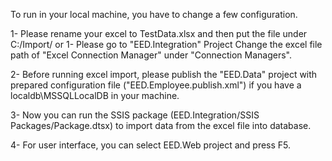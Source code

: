 To run in your local machine, you have to change a few configuration.

1- Please rename your excel to TestData.xlsx and then put the file under C:/Import/ or
1- Please go to "EED.Integration" Project Change the excel file path of "Excel Connection Manager" under "Connection Managers".

2- Before running excel import, please publish the "EED.Data" project with prepared configuration file ("EED.Employee.publish.xml") if you have a localdb\MSSQLLocalDB in your machine.

3- Now you can run the SSIS package (EED.Integration/SSIS Packages/Package.dtsx) to import data from the excel file into database.

4- For user interface, you can select EED.Web project and press F5. 
